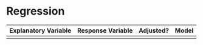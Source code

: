 
# Regression

| Explanatory Variable | Response Variable | Adjusted? | Model |
| -------------------- | ----------------- | --------- | ----- |
|                      |                   |           |       |
